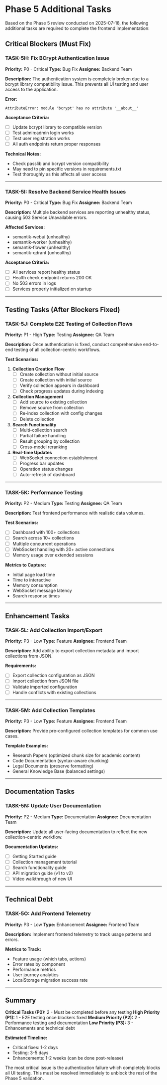 # Phase 5 Additional Tasks

Based on the Phase 5 review conducted on 2025-07-18, the following additional tasks are required to complete the frontend implementation:

## Critical Blockers (Must Fix)

### TASK-5H: Fix BCrypt Authentication Issue
**Priority:** P0 - Critical
**Type:** Bug Fix
**Assignee:** Backend Team

**Description:**
The authentication system is completely broken due to a bcrypt library compatibility issue. This prevents all UI testing and user access to the application.

**Error:**
```
AttributeError: module 'bcrypt' has no attribute '__about__'
```

**Acceptance Criteria:**
- [ ] Update bcrypt library to compatible version
- [ ] Test admin:admin login works
- [ ] Test user registration works
- [ ] All auth endpoints return proper responses

**Technical Notes:**
- Check passlib and bcrypt version compatibility
- May need to pin specific versions in requirements.txt
- Test thoroughly as this affects all user access

---

### TASK-5I: Resolve Backend Service Health Issues
**Priority:** P0 - Critical
**Type:** Bug Fix
**Assignee:** Backend Team

**Description:**
Multiple backend services are reporting unhealthy status, causing 503 Service Unavailable errors.

**Affected Services:**
- semantik-webui (unhealthy)
- semantik-worker (unhealthy)
- semantik-flower (unhealthy)
- semantik-qdrant (unhealthy)

**Acceptance Criteria:**
- [ ] All services report healthy status
- [ ] Health check endpoint returns 200 OK
- [ ] No 503 errors in logs
- [ ] Services properly initialized on startup

---

## Testing Tasks (After Blockers Fixed)

### TASK-5J: Complete E2E Testing of Collection Flows
**Priority:** P1 - High
**Type:** Testing
**Assignee:** QA Team

**Description:**
Once authentication is fixed, conduct comprehensive end-to-end testing of all collection-centric workflows.

**Test Scenarios:**
1. **Collection Creation Flow**
   - [ ] Create collection without initial source
   - [ ] Create collection with initial source
   - [ ] Verify collection appears in dashboard
   - [ ] Check progress updates during indexing

2. **Collection Management**
   - [ ] Add source to existing collection
   - [ ] Remove source from collection
   - [ ] Re-index collection with config changes
   - [ ] Delete collection

3. **Search Functionality**
   - [ ] Multi-collection search
   - [ ] Partial failure handling
   - [ ] Result grouping by collection
   - [ ] Cross-model reranking

4. **Real-time Updates**
   - [ ] WebSocket connection establishment
   - [ ] Progress bar updates
   - [ ] Operation status changes
   - [ ] Auto-refresh of dashboard

---

### TASK-5K: Performance Testing
**Priority:** P2 - Medium
**Type:** Testing
**Assignee:** QA Team

**Description:**
Test frontend performance with realistic data volumes.

**Test Scenarios:**
- [ ] Dashboard with 100+ collections
- [ ] Search across 10+ collections
- [ ] Multiple concurrent operations
- [ ] WebSocket handling with 20+ active connections
- [ ] Memory usage over extended sessions

**Metrics to Capture:**
- Initial page load time
- Time to interactive
- Memory consumption
- WebSocket message latency
- Search response times

---

## Enhancement Tasks

### TASK-5L: Add Collection Import/Export
**Priority:** P3 - Low
**Type:** Feature
**Assignee:** Frontend Team

**Description:**
Add ability to export collection metadata and import collections from JSON.

**Requirements:**
- [ ] Export collection configuration as JSON
- [ ] Import collection from JSON file
- [ ] Validate imported configuration
- [ ] Handle conflicts with existing collections

---

### TASK-5M: Add Collection Templates
**Priority:** P3 - Low
**Type:** Feature
**Assignee:** Frontend Team

**Description:**
Provide pre-configured collection templates for common use cases.

**Template Examples:**
- Research Papers (optimized chunk size for academic content)
- Code Documentation (syntax-aware chunking)
- Legal Documents (preserve formatting)
- General Knowledge Base (balanced settings)

---

## Documentation Tasks

### TASK-5N: Update User Documentation
**Priority:** P2 - Medium
**Type:** Documentation
**Assignee:** Documentation Team

**Description:**
Update all user-facing documentation to reflect the new collection-centric workflow.

**Documentation Updates:**
- [ ] Getting Started guide
- [ ] Collection management tutorial
- [ ] Search functionality guide
- [ ] API migration guide (v1 to v2)
- [ ] Video walkthrough of new UI

---

## Technical Debt

### TASK-5O: Add Frontend Telemetry
**Priority:** P3 - Low
**Type:** Enhancement
**Assignee:** Frontend Team

**Description:**
Implement frontend telemetry to track usage patterns and errors.

**Metrics to Track:**
- Feature usage (which tabs, actions)
- Error rates by component
- Performance metrics
- User journey analytics
- LocalStorage migration success rate

---

## Summary

**Critical Tasks (P0):** 2 - Must be completed before any testing
**High Priority (P1):** 1 - E2E testing once blockers fixed
**Medium Priority (P2):** 2 - Performance testing and documentation
**Low Priority (P3):** 3 - Enhancements and technical debt

**Estimated Timeline:**
- Critical fixes: 1-2 days
- Testing: 3-5 days
- Enhancements: 1-2 weeks (can be done post-release)

The most critical issue is the authentication failure which completely blocks all UI testing. This must be resolved immediately to unblock the rest of the Phase 5 validation.